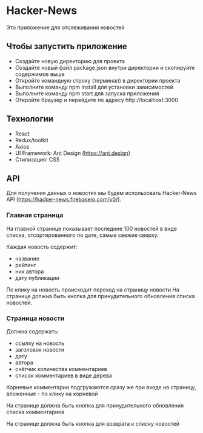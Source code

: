 # Hacker-News

Это приложение для отслеживания новостей

## Чтобы запустить приложение
- Создайте новую директорию для проекта
- Создайте новый файл package.json внутри директории и скопируйте содержимое выше
- Откройте командную строку (терминал) в директории проекта
- Выполните команду npm install для установки зависимостей
- Выполните команду npm start для запуска приложения
- Откройте браузер и перейдите по адресу http://localhost:3000

## Технологии
- React
- Redux/toolkit
- Axios
- UI Framework: Ant Design (https://ant.design)
- Стилизация: CSS 

## API
Для получения данных о новостях мы будем использовать Hacker-News API (https://hacker-news.firebaseio.com/v0/).

### Главная страница
На главной странице показывает последние 100 новостей в виде списка, отсортированного по дате, самые свежие сверху.

Каждая новость содержит:
- название
- рейтинг
- ник автора
- дату публикации

По клику на новость происходит переход на страницу новости
На странице должна быть кнопка для принудительного обновления списка новостей.

### Страница новости

Должна содержать:
- ссылку на новость
- заголовок новости
- дату
- автора
- счётчик количества комментариев
- список комментариев в виде дерева

Корневые комментарии подгружаются сразу же при входе на страницу, вложенные - по клику на корневой

На странице должна быть кнопка для принудительного обновления списка комментариев

На странице должна быть кнопка для возврата к списку новостей